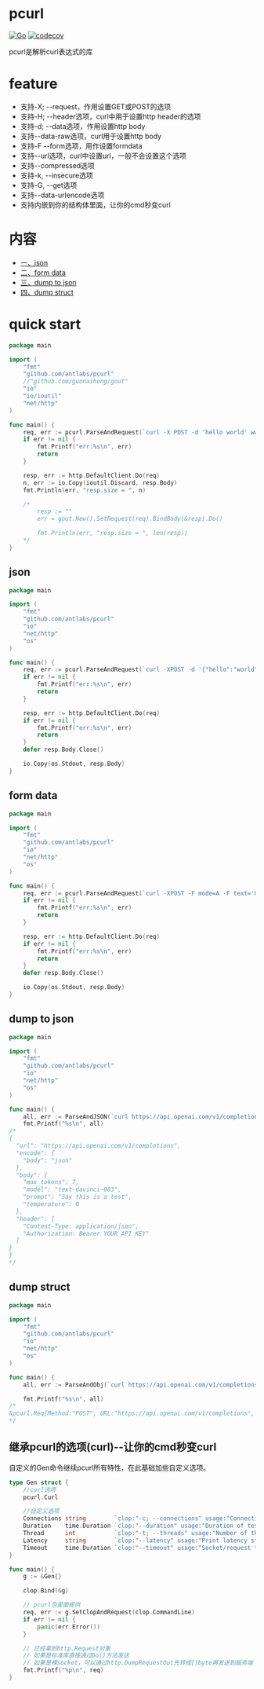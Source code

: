 # pcurl
[![Go](https://github.com/antlabs/pcurl/workflows/Go/badge.svg)](https://github.com/antlabs/pcurl/actions)
[![codecov](https://codecov.io/gh/antlabs/pcurl/branch/master/graph/badge.svg)](https://codecov.io/gh/antlabs/pcurl)

pcurl是解析curl表达式的库

# feature
* 支持-X; --request，作用设置GET或POST的选项
* 支持-H; --header选项，curl中用于设置http header的选项
* 支持-d; --data选项，作用设置http body
* 支持--data-raw选项，curl用于设置http body
* 支持-F --form选项，用作设置formdata
* 支持--url选项，curl中设置url，一般不会设置这个选项
* 支持--compressed选项
* 支持-k, --insecure选项
* 支持-G, --get选项
* 支持--data-urlencode选项
* 支持内嵌到你的结构体里面，让你的cmd秒变curl

# 内容
- [一、json](#json)
- [二、form data](#form-data)
- [三、dump to json](#dump-to-json)
- [四、dump struct](#dump-struct)
# quick start
```go
package main

import (
    "fmt"
    "github.com/antlabs/pcurl"
    //"github.com/guonaihong/gout"
    "io"
    "io/ioutil"
    "net/http"
)

func main() {
    req, err := pcurl.ParseAndRequest(`curl -X POST -d 'hello world' www.qq.com`)
    if err != nil {
        fmt.Printf("err:%s\n", err)
        return
    }

    resp, err := http.DefaultClient.Do(req)
    n, err := io.Copy(ioutil.Discard, resp.Body)
    fmt.Println(err, "resp.size = ", n)

    /*
        resp := ""
        err = gout.New().SetRequest(req).BindBody(&resp).Do()

        fmt.Println(err, "resp.size = ", len(resp))
    */
}

```
## json
```go
package main

import (
    "fmt"
    "github.com/antlabs/pcurl"
    "io"
    "net/http"
    "os"
)

func main() {
    req, err := pcurl.ParseAndRequest(`curl -XPOST -d '{"hello":"world"}' 127.0.0.1:1234`)
    if err != nil {
        fmt.Printf("err:%s\n", err)
        return
    }   

    resp, err := http.DefaultClient.Do(req)
    if err != nil {
        fmt.Printf("err:%s\n", err)
        return
    }   
    defer resp.Body.Close()

    io.Copy(os.Stdout, resp.Body)
}

```

## form data
```go
package main

import (
    "fmt"
    "github.com/antlabs/pcurl"
    "io"
    "net/http"
    "os"
)

func main() {
    req, err := pcurl.ParseAndRequest(`curl -XPOST -F mode=A -F text='Good morning' 127.0.0.1:1234`)
    if err != nil {
        fmt.Printf("err:%s\n", err)
        return
    }   

    resp, err := http.DefaultClient.Do(req)
    if err != nil {
        fmt.Printf("err:%s\n", err)
        return
    }   
    defer resp.Body.Close()

    io.Copy(os.Stdout, resp.Body)
}

```
## dump to json
```go
package main

import (
    "fmt"
    "github.com/antlabs/pcurl"
    "io"
    "net/http"
    "os"
)

func main() {
    all, err := ParseAndJSON(`curl https://api.openai.com/v1/completions -H 'Content-Type: application/json' -H 'Authorization: Bearer YOUR_API_KEY' -d '{ "model": "text-davinci-003", "prompt": "Say this is a test", "max_tokens": 7, "temperature": 0 }'`)
	fmt.Printf("%s\n", all)
/*
{
  "url": "https://api.openai.com/v1/completions",
  "encode": {
    "body": "json"
  },
  "body": {
    "max_tokens": 7,
    "model": "text-davinci-003",
    "prompt": "Say this is a test",
    "temperature": 0
  },
  "header": [
    "Content-Type: application/json",
    "Authorization: Bearer YOUR_API_KEY"
  ]
}
}
*/
```
## dump struct 
```go
package main

import (
    "fmt"
    "github.com/antlabs/pcurl"
    "io"
    "net/http"
    "os"
)

func main() {
    all, err := ParseAndObj(`curl https://api.openai.com/v1/completions -H 'Content-Type: application/json' -H 'Authorization: Bearer YOUR_API_KEY' -d '{ "model": "text-davinci-003", "prompt": "Say this is a test", "max_tokens": 7, "temperature": 0 }'`)

	fmt.Printf("%s\n", all)
/*
&pcurl.Req{Method:"POST", URL:"https://api.openai.com/v1/completions", Encode:pcurl.Encode{Body:"json"}, Body:map[string]interface {}{"max_tokens":7, "model":"text-davinci-003", "prompt":"Say this is a test", "temperature":0}, Header:[]string{"Content-Type: application/json", "Authorization: Bearer YOUR_API_KEY"}}
*/
```
## 继承pcurl的选项(curl)--让你的cmd秒变curl
自定义的Gen命令继续pcurl所有特性，在此基础加些自定义选项。
```go
type Gen struct {
    //curl选项
	pcurl.Curl

    //自定义选项
	Connections string        `clop:"-c; --connections" usage:"Connections to keep open"`
	Duration    time.Duration `clop:"--duration" usage:"Duration of test"`
	Thread      int           `clop:"-t; --threads" usage:"Number of threads to use"`
	Latency     string        `clop:"--latency" usage:"Print latency statistics"`
	Timeout     time.Duration `clop:"--timeout" usage:"Socket/request timeout"`
}

func main() {
	g := &Gen{}

	clop.Bind(&g)

    // pcurl包里面提供
	req, err := g.SetClopAndRequest(clop.CommandLine)
	if err != nil {
		panic(err.Error())
	}

    // 已经拿到http.Request对象
    // 如果是标准库直接通过Do()方法发送
    // 如果是裸socket，可以通过http.DumpRequestOut先转成[]byte再发送到服务端
    fmt.Printf("%p\n", req)
}

```
